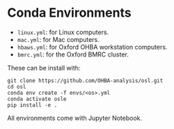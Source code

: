 # Conda Environments

- `linux.yml`: for Linux computers.
- `mac.yml`: for Mac computers.
- `hbaws.yml`: for Oxford OHBA workstation computers.
- `bmrc.yml`: for the Oxford BMRC cluster.

These can be install with:
```
git clone https://github.com/OHBA-analysis/osl.git
cd osl
conda env create -f envs/<os>.yml
conda activate osle
pip install -e .
```

All environments come with Jupyter Notebook.
